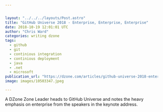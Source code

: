 ```yaml
---


layout: "../../../layouts/Post.astro"
title: "GitHub Universe 2018 - Enterprise, Enterprise, Enterprise"
date: 2018-10-19 12:01:01 UTC
author: "Chris Ward"
categories: writing dzone
tags:
  - github
  - git
  - continious integration
  - continious deployment
  - java
  - .net
  - microsoft
publication_url: "https://dzone.com/articles/github-universe-2018-enterprise-enterprise-enterpr"
image: images/10503347.jpeg

---
```

A DZone Zone Leader heads to GitHub Universe and notes the heavy emphasis on enterprise from the speakers in the keynote address.

